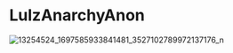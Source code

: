 # LulzAnarchyAnon
![13254524_1697585933841481_3527102789972137176_n](https://user-images.githubusercontent.com/104794704/168182320-549441a3-a8ef-451f-92fc-b1a65ba8e626.jpg)
